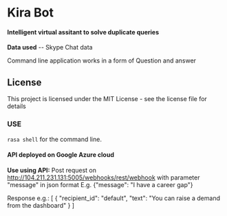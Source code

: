 # Kira Bot

#### Intelligent virtual assitant to solve duplicate queries

**Data used** -- Skype Chat data 

Command line application works in a form of Question and answer

## License
This project is licensed under the MIT License - see the license file for details

### USE

<code>rasa shell</code> for the command line. 

#### API deployed on Google Azure cloud
**Use using API:**
Post request on http://104.211.231.131:5005/webhooks/rest/webhook with parameter "message" in json format
E.g.
{"message": "I have a career gap"}

Response e.g.:
[
    {
        "recipient_id": "default",
        "text": "You can raise a demand from the dashboard"
    }
]

